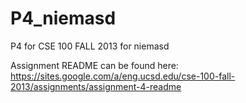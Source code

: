 P4_niemasd
==========

P4 for CSE 100 FALL 2013 for niemasd

Assignment README can be found here: https://sites.google.com/a/eng.ucsd.edu/cse-100-fall-2013/assignments/assignment-4-readme

